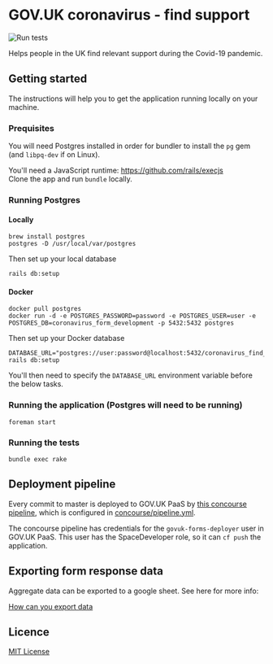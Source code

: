 # GOV.UK coronavirus - find support

![Run tests](https://github.com/alphagov/govuk-coronavirus-find-support/workflows/Run%20tests/badge.svg)

Helps people in the UK find relevant support during the Covid-19 pandemic.

## Getting started

The instructions will help you to get the application running
locally on your machine.

### Prequisites

You will need Postgres installed in order for bundler to install the `pg` gem (and `libpq-dev` if on Linux).  

You'll need a JavaScript runtime: https://github.com/rails/execjs  
Clone the app and run `bundle` locally.  

### Running Postgres

#### Locally

    brew install postgres
    postgres -D /usr/local/var/postgres

Then set up your local database

    rails db:setup

#### Docker

    docker pull postgres
    docker run -d -e POSTGRES_PASSWORD=password -e POSTGRES_USER=user -e POSTGRES_DB=coronavirus_form_development -p 5432:5432 postgres

Then set up your Docker database

    DATABASE_URL="postgres://user:password@localhost:5432/coronavirus_find_support_form_development" rails db:setup

You'll then need to specify the `DATABASE_URL` environment variable before the below tasks.

### Running the application (Postgres will need to be running)

    foreman start

### Running the tests

    bundle exec rake


## Deployment pipeline

Every commit to master is deployed to GOV.UK PaaS by
[this concourse pipeline](https://cd.gds-reliability.engineering/teams/govuk-tools/pipelines/govuk-corona-find-support),
which is configured in [concourse/pipeline.yml](concourse/pipeline.yml).

The concourse pipeline has credentials for the `govuk-forms-deployer` user in
GOV.UK PaaS. This user has the SpaceDeveloper role, so it can `cf push` the application.

## Exporting form response data

Aggregate data can be exported to a google sheet.
See here for more info:

[How can you export data](docs/usage_statistics_exports.md)

## Licence

[MIT License](LICENCE)
